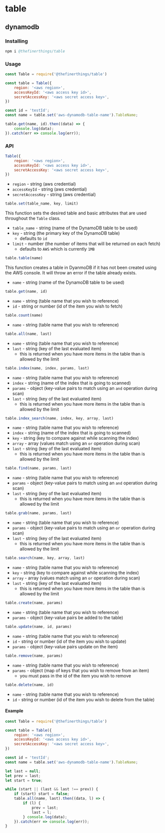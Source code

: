 # table
## dynamodb

### Installing
```s
npm i @thefinerthings/table
```

### Usage
```js
const Table = require('@thefinerthings/table')

const table = Table({
    region: '<aws region>',
    accessKeyId: '<aws access key id>',
    secretAccessKey: '<aws secret access key>',
})

const id = 'testId';
const name = table.set('aws-dynamodb-table-name').TableName;

table.get(name, id).then((data) => {
    console.log(data);
}).catch(err => console.log(err));
```

### API
```js
Table({
    region: '<aws region>',
    accessKeyId: '<aws access key id>',
    secretAccessKey: '<aws secret access key>',
})
```
* `region` - string (aws credential)
* `accessKeyId` - string (aws credential)
* `secretAccessKey` - string (aws credential)

```js
table.set(table_name, key, limit)
```
This function sets the desired table and basic attributes that are used throughout the `Table` class.
* `table_name` - string (name of the DynamoDB table to be used)
* `key` - string (the primary key of the DynamoDB table)
  * defaults to `id`
* `limit` - number (the number of items that will be returned on each fetch)
  * defaults to `AWS` which is currently `1MB`

```js
table.table(name)
```
This function creates a table in DyanmoDB if it has not been created using the AWS console. It will throw an error if the table already exists.
* `name` - string (name of the DynamoDB table to be used)

```js
table.get(name, id)
```
* `name` - string (table name that you wish to reference)
* `id` - string or number (id of the item you wish to fetch)

```js
table.count(name)
```
* `name` - string (table name that you wish to reference)

```js
table.all(name, last)
```
* `name` - string (table name that you wish to reference)
* `last` - string (key of the last evaluated item)
  * this is returned when you have more items in the table than is allowed by the limit

```js
table.index(name, index, params, last)
```
* `name` - string (table name that you wish to reference)
* `index` - string (name of the index that is going to scanned)
* `params` - object (key-value pairs to match using an `and` operation during scan)
* `last` - string (key of the last evaluated item)
  * this is returned when you have more items in the table than is allowed by the limit

```js
table.index_search(name, index, key, array, last)
```
* `name` - string (table name that you wish to reference)
* `index` - string (name of the index that is going to scanned)
* `key` - string (key to compare against while scanning the index)
* `array` - array (values match using an `or` operation during scan)
* `last` - string (key of the last evaluated item)
  * this is returned when you have more items in the table than is allowed by the limit

```js
table.find(name, params, last)
```
* `name` - string (table name that you wish to reference)
* `params` - object (key-value pairs to match using an `and` operation during scan)
* `last` - string (key of the last evaluated item)
  * this is returned when you have more items in the table than is allowed by the limit

```js
table.grab(name, params, last)
```
* `name` - string (table name that you wish to reference)
* `params` - object (key-value pairs to match using an `or` operation during scan)
* `last` - string (key of the last evaluated item)
  * this is returned when you have more items in the table than is allowed by the limit

```js
table.search(name, key, array, last)
```
* `name` - string (table name that you wish to reference)
* `key` - string (key to compare against while scanning the index)
* `array` - array (values match using an `or` operation during scan)
* `last` - string (key of the last evaluated item)
  * this is returned when you have more items in the table than is allowed by the limit

```js
table.create(name, params)
```
* `name` - string (table name that you wish to reference)
* `params` - object (key-value pairs be added to the table)

```js
table.update(name, id, params)
```
* `name` - string (table name that you wish to reference)
* `id` - string or number (id of the item you wish to update)
* `params` - object (key-value pairs update on the item)

```js
table.remove(name, params)
```
* `name` - string (table name that you wish to reference)
* `params` - object (map of keys that you wish to remove from an item)
  * you must pass in the id of the item you wish to remove

```js
table.delete(name, id)
```
* `name` - string (table name that you wish to reference)
* `id` - string or number (id of the item you wish to delete from the table)

#### Example
```js
const Table = require('@thefinerthings/table')

const table = Table({
    region: '<aws region>',
    accessKeyId: '<aws access key id>',
    secretAccessKey: '<aws secret access key>',
})

const id = 'testId';
const name = table.set('aws-dynamodb-table-name').TableName;

let last = null; 
let prev = last; 
let start = true;

while (start || (last && last !== prev)) {
    if (start) start = false;
    table.all(name, last).then((data, l) => {
        if (l) {
            prev = last;
            last = l;
        } console.log(data);
    }).catch(err => console.log(err));
}
```
